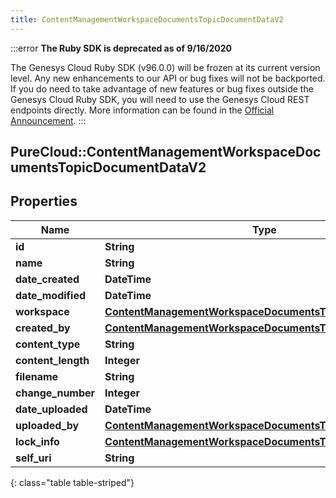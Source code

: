 ```yaml
---
title: ContentManagementWorkspaceDocumentsTopicDocumentDataV2
---
```


:::error
**The Ruby SDK is deprecated as of 9/16/2020**

The Genesys Cloud Ruby SDK (v96.0.0) will be frozen at its current version level. Any new enhancements to our API or bug fixes will not be backported. If you do need to take advantage of new features or bug fixes outside the Genesys Cloud Ruby SDK, you will need to use the Genesys Cloud REST endpoints directly. More information can be found in the [Official Announcement](https://developer.mypurecloud.com/forum/t/announcement-genesys-cloud-ruby-sdk-end-of-life/8850).
:::


## PureCloud::ContentManagementWorkspaceDocumentsTopicDocumentDataV2

## Properties

|Name | Type | Description | Notes|
|------------ | ------------- | ------------- | -------------|
| **id** | **String** |  | [optional] |
| **name** | **String** |  | [optional] |
| **date_created** | **DateTime** |  | [optional] |
| **date_modified** | **DateTime** |  | [optional] |
| **workspace** | [**ContentManagementWorkspaceDocumentsTopicWorkspaceData**](ContentManagementWorkspaceDocumentsTopicWorkspaceData.html) |  | [optional] |
| **created_by** | [**ContentManagementWorkspaceDocumentsTopicUserData**](ContentManagementWorkspaceDocumentsTopicUserData.html) |  | [optional] |
| **content_type** | **String** |  | [optional] |
| **content_length** | **Integer** |  | [optional] |
| **filename** | **String** |  | [optional] |
| **change_number** | **Integer** |  | [optional] |
| **date_uploaded** | **DateTime** |  | [optional] |
| **uploaded_by** | [**ContentManagementWorkspaceDocumentsTopicUserData**](ContentManagementWorkspaceDocumentsTopicUserData.html) |  | [optional] |
| **lock_info** | [**ContentManagementWorkspaceDocumentsTopicLockData**](ContentManagementWorkspaceDocumentsTopicLockData.html) |  | [optional] |
| **self_uri** | **String** |  | [optional] |
{: class="table table-striped"}


